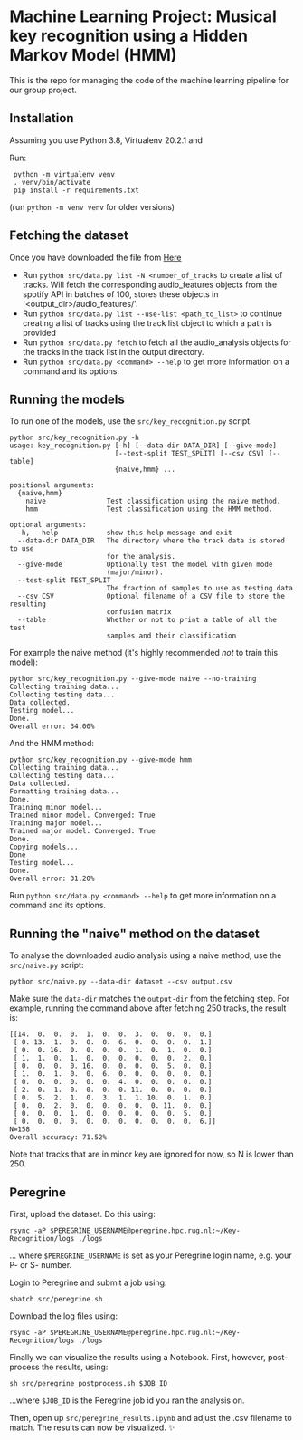 # Machine Learning Project: Musical key recognition using a Hidden Markov Model (HMM)
This is the repo for managing the code of the machine learning pipeline for our group project.

## Installation
Assuming you use Python 3.8, Virtualenv 20.2.1 and 

Run:

```shell
 python -m virtualenv venv
 . venv/bin/activate
 pip install -r requirements.txt
```

(run `python -m venv venv` for older versions)

## Fetching the dataset
Once you have downloaded the file from [Here](https://www.aicrowd.com/challenges/spotify-million-playlist-dataset-challenge/dataset_files)
* Run `python src/data.py list -N <number_of_tracks` to create a list of tracks. Will fetch the corresponding 
audio_features objects from the spotify API in batches of 100, stores these objects in '<output_dir>/audio_features/'.
* Run `python src/data.py list --use-list <path_to_list>` to continue creating a list of tracks using the track list 
  object to which a path is provided
* Run `python src/data.py fetch` to fetch all the audio_analysis objects for the tracks in the track list in the output 
  directory.
* Run `python src/data.py <command> --help` to get more information on a command and its options.

## Running the models

To run one of the models, use the `src/key_recognition.py` script.

```
python src/key_recognition.py -h
usage: key_recognition.py [-h] [--data-dir DATA_DIR] [--give-mode]
                          [--test-split TEST_SPLIT] [--csv CSV] [--table]
                          {naive,hmm} ...

positional arguments:
  {naive,hmm}
    naive               Test classification using the naive method.
    hmm                 Test classification using the HMM method.

optional arguments:
  -h, --help            show this help message and exit
  --data-dir DATA_DIR   The directory where the track data is stored to use
                        for the analysis.
  --give-mode           Optionally test the model with given mode
                        (major/minor).
  --test-split TEST_SPLIT
                        The fraction of samples to use as testing data
  --csv CSV             Optional filename of a CSV file to store the resulting
                        confusion matrix
  --table               Whether or not to print a table of all the test
                        samples and their classification
```

For example the naive method (it's highly recommended _not_ to train this model):

```
python src/key_recognition.py --give-mode naive --no-training
Collecting training data...
Collecting testing data...
Data collected.
Testing model...
Done.
Overall error: 34.00%
```

And the HMM method:

```
python src/key_recognition.py --give-mode hmm
Collecting training data...
Collecting testing data...
Data collected.
Formatting training data...
Done.
Training minor model...
Trained minor model. Converged: True
Training major model...
Trained major model. Converged: True
Done.
Copying models...
Done
Testing model...
Done.
Overall error: 31.20%
```

Run `python src/data.py <command> --help` to get more information on a command and its options.

## Running the "naive" method on the dataset

To analyse the downloaded audio analysis using a naive method, use the `src/naive.py` script:

```
python src/naive.py --data-dir dataset --csv output.csv
```

Make sure the `data-dir` matches the `output-dir` from the fetching step. For example, running the command above after fetching 250 tracks, the result is:

```
[[14.  0.  0.  0.  1.  0.  0.  3.  0.  0.  0.  0.]
 [ 0. 13.  1.  0.  0.  0.  6.  0.  0.  0.  0.  1.]
 [ 0.  0. 16.  0.  0.  0.  0.  1.  0.  1.  0.  0.]
 [ 1.  1.  0.  1.  0.  0.  0.  0.  0.  0.  2.  0.]
 [ 0.  0.  0.  0. 16.  0.  0.  0.  0.  5.  0.  0.]
 [ 1.  0.  1.  0.  0.  6.  0.  0.  0.  0.  0.  0.]
 [ 0.  0.  0.  0.  0.  0.  4.  0.  0.  0.  0.  0.]
 [ 2.  0.  1.  0.  0.  0.  0. 11.  0.  0.  0.  0.]
 [ 0.  5.  2.  1.  0.  3.  1.  1. 10.  0.  1.  0.]
 [ 0.  0.  2.  0.  0.  0.  0.  0.  0. 11.  0.  0.]
 [ 0.  0.  0.  1.  0.  0.  0.  0.  0.  0.  5.  0.]
 [ 0.  0.  0.  0.  0.  0.  0.  0.  0.  0.  0.  6.]]
N=158
Overall accuracy: 71.52%
```

Note that tracks that are in minor key are ignored for now, so N is lower than 250.

## Peregrine
First, upload the dataset. Do this using:
```shell
rsync -aP $PEREGRINE_USERNAME@peregrine.hpc.rug.nl:~/Key-Recognition/logs ./logs
```
... where `$PEREGRINE_USERNAME` is set as your Peregrine login name, e.g. your P- or S- number.

Login to Peregrine and submit a job using:

```shell
sbatch src/peregrine.sh
```

Download the log files using:
```shell
rsync -aP $PEREGRINE_USERNAME@peregrine.hpc.rug.nl:~/Key-Recognition/logs ./logs
```

Finally we can visualize the results using a Notebook. First, however, post-process the results, using:
```shell
sh src/peregrine_postprocess.sh $JOB_ID
```
...where `$JOB_ID` is the Peregrine job id you ran the analysis on.

Then, open up `src/peregrine_results.ipynb` and adjust the .csv filename to match. The results can now be visualized. ✨